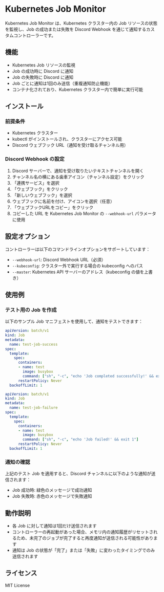 # Kubernetes Job Monitor

Kubernetes Job Monitor は、Kubernetes クラスター内の Job リソースの状態を監視し、Job の成功または失敗を Discord Webhook を通じて通知するカスタムコントローラーです。

## 機能

- Kubernetes Job リソースの監視
- Job の成功時に Discord に通知
- Job の失敗時に Discord に通知
- Job ごとに通知は1回のみ送信（重複通知防止機能）
- コンテナ化されており、Kubernetes クラスター内で簡単に実行可能

## インストール

### 前提条件

- Kubernetes クラスター
- kubectl がインストールされ、クラスターにアクセス可能
- Discord ウェブフック URL（通知を受け取るチャンネル用）

### Discord Webhook の設定

1. Discord サーバーで、通知を受け取りたいテキストチャンネルを開く
2. チャンネル名の横にある歯車アイコン（チャンネル設定）をクリック
3. 「連携サービス」を選択
4. 「ウェブフック」をクリック
5. 「新しいウェブフック」を選択
6. ウェブフックに名前を付け、アイコンを選択（任意）
7. 「ウェブフックURLをコピー」をクリック
8. コピーした URL を Kubernetes Job Monitor の `--webhook-url` パラメータに使用

## 設定オプション

コントローラーは以下のコマンドラインオプションをサポートしています：

- `--webhook-url`: Discord Webhook URL（必須）
- `--kubeconfig`: クラスター外で実行する場合の kubeconfig へのパス
- `--master`: Kubernetes API サーバーのアドレス（kubeconfig の値を上書き）

## 使用例

### テスト用の Job を作成

以下のサンプル Job マニフェストを使用して、通知をテストできます：

```yaml
apiVersion: batch/v1
kind: Job
metadata:
  name: test-job-success
spec:
  template:
    spec:
      containers:
      - name: test
        image: busybox
        command: ["sh", "-c", "echo 'Job completed successfully!' && exit 0"]
      restartPolicy: Never
  backoffLimit: 1
```

```yaml
apiVersion: batch/v1
kind: Job
metadata:
  name: test-job-failure
spec:
  template:
    spec:
      containers:
      - name: test
        image: busybox
        command: ["sh", "-c", "echo 'Job failed!' && exit 1"]
      restartPolicy: Never
  backoffLimit: 1
```

### 通知の確認

上記のテスト Job を適用すると、Discord チャンネルに以下のような通知が送信されます：

- Job 成功時: 緑色のメッセージで成功通知
- Job 失敗時: 赤色のメッセージで失敗通知

## 動作説明

- 各 Job に対して通知は1回だけ送信されます
- コントローラーの再起動があった場合、メモリ内の通知履歴がリセットされるため、未完了のジョブが完了すると再度通知が送信される可能性があります
- 通知は Job の状態が「完了」または「失敗」に変わったタイミングでのみ送信されます

## ライセンス

MIT License
